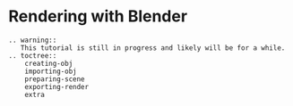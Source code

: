 <!---
title: Blender
path: /buildtheearth/rendering/blender
version: 1.0.0
authors:
    - @VapoR
--->
Rendering with Blender
==================================================
```eval_rst
.. warning::
   This tutorial is still in progress and likely will be for a while.
.. toctree::
    creating-obj
    importing-obj
    preparing-scene
    exporting-render
    extra
```
